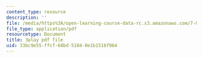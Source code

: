 ```yaml
---
content_type: resource
description: ''
file: /media/https%3A/open-learning-course-data-rc.s3.amazonaws.com/7-01sc-fundamentals-of-biology-fall-2011/33bc9e55ffcf68bd51840e1b1516f964_SxaoWJ2gkzc.pdf
file_type: application/pdf
resourcetype: Document
title: 3play pdf file
uid: 33bc9e55-ffcf-68bd-5184-0e1b1516f964
---
```

